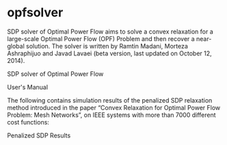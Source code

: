 # opfsolver
 
SDP solver of Optimal Power Flow aims to solve a convex relaxation for a large-scale Optimal Power Flow (OPF) Problem and then recover a near-global solution. The solver is written by Ramtin Madani, Morteza Ashraphijuo and Javad Lavaei (beta version, last updated on October 12, 2014).


SDP solver of Optimal Power Flow

User's Manual

The following contains simulation results of the penalized SDP relaxation method introduced in the paper “Convex Relaxation for Optimal Power Flow Problem: Mesh Networks”, on IEEE systems with more than 7000 different cost functions:


Penalized SDP Results